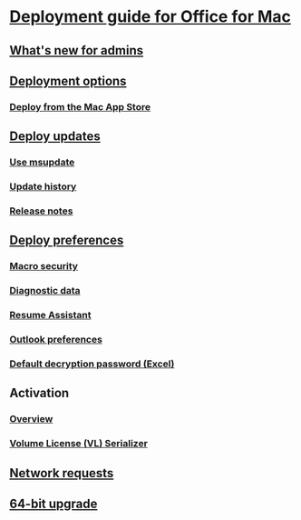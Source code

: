 # [Deployment guide for Office for Mac](deployment-guide-for-office-for-mac.md)
## [What's new for admins](what-s-new-for-admins-in-office-for-mac.md)
## [Deployment options](deployment-options-for-office-for-mac.md)
### [Deploy from the Mac App Store](deploy-mac-app-store.md)
## [Deploy updates](deploy-updates-for-office-for-mac.md)
### [Use msupdate](update-office-for-mac-using-msupdate.md)
### [Update history](https://docs.microsoft.com/officeupdates/update-history-office-for-mac)
### [Release notes](https://docs.microsoft.com/officeupdates/release-notes-office-for-mac)
## [Deploy preferences](deploy-preferences-for-office-for-mac.md)
### [Macro security](set-preference-macro-security-office-for-mac.md)
### [Diagnostic data](set-preference-diagnostic-data.md)
### [Resume Assistant](set-preference-resume-assistant-word.md)
### [Outlook preferences](preferences-outlook.md)
### [Default decryption password (Excel)](set-preference-default-password-excel.md)
## Activation
### [Overview](overview-of-activation-for-office-for-mac.md)
### [Volume License (VL) Serializer](volume-license-serializer.md)
## [Network requests](https://docs.microsoft.com/office365/enterprise/network-requests-in-office-2016-for-mac)
## [64-bit upgrade](office-2016-for-mac-upgrade-to-64-bit.md)
